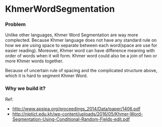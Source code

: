 # KhmerWordSegmentation

### Problem
Unlike other languages, Khmer Word Segmentation are way more complected.
Because Khmer language does not have any standard rule on how we are using space to separate between each word(space are use for easier reading). Moreover, Khmer word can have difference meaning with order of words when it will form. Khmer word could also be a join of two or more Khmer words together.


Because of uncertain rule of spacing and the complicated structure above, which it is hard to segment Khmer Word.

### Why we build it?


Ref:
- http://www.apsipa.org/proceedings_2014/Data/paper/1406.pdf
- http://niptict.edu.kh/wp-content/uploads/2016/05/Khmer-Word-Segmentation-Using-Conditional-Random-Fields-edit.pdf
